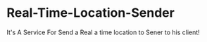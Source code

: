 # Real-Time-Location-Sender
It's  A Service For Send a Real a time location to Sener to his client!
